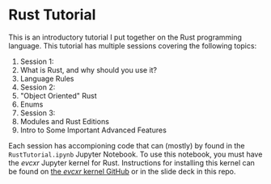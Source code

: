 # Rust Tutorial

This is an introductory tutorial I put together on the Rust programming language. This tutorial has multiple sessions covering the following topics:

1. Session 1:
  1. What is Rust, and why should you use it?
  2. Language Rules
2. Session 2:
  1. "Object Oriented" Rust
  2. Enums
3. Session 3:
  1. Modules and Rust Editions
  2. Intro to Some Important Advanced Features
  
Each session has accompioning code that can (mostly) by found in the `RustTutorial.ipynb` Jupyter Notebook. To use this notebook, you must have the _evcxr_ Jupyter kernel for Rust. Instructions for installing this kernel can be found on [the _evcxr_ kernel GitHub](https://github.com/google/evcxr/blob/master/evcxr_jupyter/README.md) or in the slide deck in this repo.
